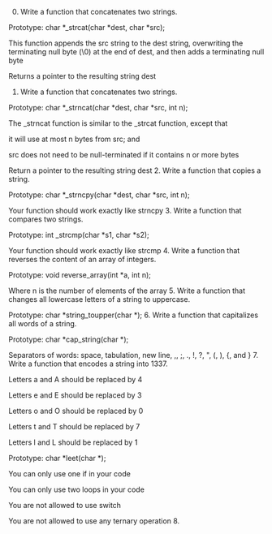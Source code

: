 0. Write a function that concatenates two strings.



Prototype: char *_strcat(char *dest, char *src);

This function appends the src string to the dest string, overwriting the terminating null byte (\0) at the end of dest, and then adds a terminating null byte

Returns a pointer to the resulting string dest
1. Write a function that concatenates two strings.



Prototype: char *_strncat(char *dest, char *src, int n);

The _strncat function is similar to the _strcat function, except that

it will use at most n bytes from src; and

src does not need to be null-terminated if it contains n or more bytes

Return a pointer to the resulting string dest
2. Write a function that copies a string.



Prototype: char *_strncpy(char *dest, char *src, int n);

Your function should work exactly like strncpy
3. Write a function that compares two strings.



Prototype: int _strcmp(char *s1, char *s2);

Your function should work exactly like strcmp
4. Write a function that reverses the content of an array of integers.



Prototype: void reverse_array(int *a, int n);

Where n is the number of elements of the array
5. Write a function that changes all lowercase letters of a string to uppercase.



Prototype: char *string_toupper(char *);
6. Write a function that capitalizes all words of a string.



Prototype: char *cap_string(char *);

Separators of words: space, tabulation, new line, ,, ;, ., !, ?, ", (, ), {, and }
7. Write a function that encodes a string into 1337.



Letters a and A should be replaced by 4

Letters e and E should be replaced by 3

Letters o and O should be replaced by 0

Letters t and T should be replaced by 7

Letters l and L should be replaced by 1

Prototype: char *leet(char *);

You can only use one if in your code

You can only use two loops in your code

You are not allowed to use switch

You are not allowed to use any ternary operation
8. 
